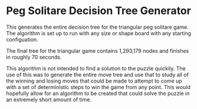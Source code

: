# Peg Solitare Decision Tree Generator
This generates the entire decision tree for the triangular peg solitare game. The algorithm is set up to run with any size or shape board with any starting configuation.

The final tree for the triangular game contains 1,293,179 nodes and finishes in roughly 70 seconds.

This algorithm is not intended to find a solution to the puzzle quickily. The use of this was to generate the entire move tree and use that to study all of the winning and losing moves that could be made to attempt to come up with a set of deterministic steps to win the game from any point. This would hopefully allow for an algorithm to be created that could solve the puzzle in an extremely short amount of time.
